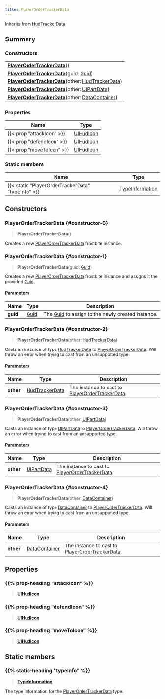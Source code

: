 ```yaml
---
title: PlayerOrderTrackerData
---
```


Inherits from [HudTrackerData](/vext/ref/fb/hudtrackerdata)

## Summary

### Constructors

|  |
| --- |
| **[PlayerOrderTrackerData](#constructor-0)**() |
| **[PlayerOrderTrackerData](#constructor-1)**(guid: [Guid](/vext/ref/shared/type/guid)) |
| **[PlayerOrderTrackerData](#constructor-2)**(other: [HudTrackerData](/vext/ref/fb/hudtrackerdata)) |
| **[PlayerOrderTrackerData](#constructor-3)**(other: [UIPartData](/vext/ref/fb/uipartdata)) |
| **[PlayerOrderTrackerData](#constructor-4)**(other: [DataContainer](/vext/ref/shared/type/datacontainer)) |

### Properties

| Name | Type |
| ---- | ---- |
| {{< prop "attackIcon" >}} | [UIHudIcon](/vext/ref/fb/uihudicon) |
| {{< prop "defendIcon" >}} | [UIHudIcon](/vext/ref/fb/uihudicon) |
| {{< prop "moveToIcon" >}} | [UIHudIcon](/vext/ref/fb/uihudicon) |

### Static members

| Name | Type |
| ---- | ---- |
| {{< static "PlayerOrderTrackerData" "typeInfo" >}} | [TypeInformation](/vext/ref/shared/type/typeinformation) |

## Constructors

### PlayerOrderTrackerData {#constructor-0}

> **PlayerOrderTrackerData**()

Creates a new [PlayerOrderTrackerData](/vext/ref/fb/playerordertrackerdata) frostbite instance.

### PlayerOrderTrackerData {#constructor-1}

> **PlayerOrderTrackerData**(guid: [Guid](/vext/ref/shared/type/guid))

Creates a new [PlayerOrderTrackerData](/vext/ref/fb/playerordertrackerdata) frostbite instance and assigns it the provided [Guid](/vext/ref/shared/type/guid).

#### Parameters

| Name | Type | Description |
| ---- | ---- | ----------- |
| **guid** | [Guid](/vext/ref/shared/type/guid) | The [Guid](/vext/ref/shared/type/guid) to assign to the newly created instance. |

### PlayerOrderTrackerData {#constructor-2}

> **PlayerOrderTrackerData**(other: [HudTrackerData](/vext/ref/fb/hudtrackerdata))

Casts an instance of type [HudTrackerData](/vext/ref/fb/hudtrackerdata) to [PlayerOrderTrackerData](/vext/ref/fb/playerordertrackerdata). Will throw an error when trying to cast from an unsupported type.

#### Parameters

| Name | Type | Description |
| ---- | ---- | ----------- |
| **other** | [HudTrackerData](/vext/ref/fb/hudtrackerdata) | The instance to cast to [PlayerOrderTrackerData](/vext/ref/fb/playerordertrackerdata). |

### PlayerOrderTrackerData {#constructor-3}

> **PlayerOrderTrackerData**(other: [UIPartData](/vext/ref/fb/uipartdata))

Casts an instance of type [UIPartData](/vext/ref/fb/uipartdata) to [PlayerOrderTrackerData](/vext/ref/fb/playerordertrackerdata). Will throw an error when trying to cast from an unsupported type.

#### Parameters

| Name | Type | Description |
| ---- | ---- | ----------- |
| **other** | [UIPartData](/vext/ref/fb/uipartdata) | The instance to cast to [PlayerOrderTrackerData](/vext/ref/fb/playerordertrackerdata). |

### PlayerOrderTrackerData {#constructor-4}

> **PlayerOrderTrackerData**(other: [DataContainer](/vext/ref/shared/type/datacontainer))

Casts an instance of type [DataContainer](/vext/ref/shared/type/datacontainer) to [PlayerOrderTrackerData](/vext/ref/fb/playerordertrackerdata). Will throw an error when trying to cast from an unsupported type.

#### Parameters

| Name | Type | Description |
| ---- | ---- | ----------- |
| **other** | [DataContainer](/vext/ref/shared/type/datacontainer) | The instance to cast to [PlayerOrderTrackerData](/vext/ref/fb/playerordertrackerdata). |

## Properties

### {{% prop-heading "attackIcon" %}}

> **[UIHudIcon](/vext/ref/fb/uihudicon)**

### {{% prop-heading "defendIcon" %}}

> **[UIHudIcon](/vext/ref/fb/uihudicon)**

### {{% prop-heading "moveToIcon" %}}

> **[UIHudIcon](/vext/ref/fb/uihudicon)**

## Static members

### {{% static-heading "typeInfo" %}}

> **[TypeInformation](/vext/ref/shared/type/typeinformation)**

The type information for the [PlayerOrderTrackerData](/vext/ref/fb/playerordertrackerdata) type.


